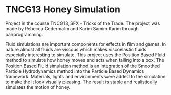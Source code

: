 # TNCG13 Honey Simulation
Project in the course TNCG13, SFX - Tricks of the Trade. The project was made by Rebecca Cedermalm and Karim Samim Karim 
through pairprogramming.

Fluid simulations are important components for effects in film and games. In nature almost all fluids are viscous which makes 
viscoelastic fluids especially interesting to simulate. This project uses the Position Based Fluid method to simulate how honey moves 
and acts when falling into a box. The Position Based Fluid simulation method is an integration of the Smoothed Particle Hydrodynamics 
method into the Particle Based Dynamics framework. Materials, lights and environments were added to the simulation to make the it look 
visually pleasing. The result is stable and realistically simulates the motion of honey.
